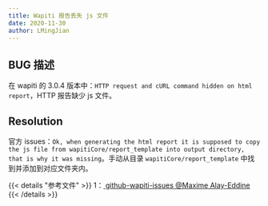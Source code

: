 ```yaml
---
title: Wapiti 报告丢失 js 文件
date: 2020-11-30
author: LMingJian
---
```


## BUG 描述

在 wapiti 的 3.0.4 版本中：`HTTP request and cURL command hidden on html report`，HTTP 报告缺少 js 文件。

## Resolution

官方 issues：`Ok, when generating the html report it is supposed to copy the js file from wapitiCore/report_template into output directory, that is why it was missing`。手动从目录 `wapitiCore/report_template` 中找到并添加到对应文件夹内。

{{< details "参考文件" >}} 
1：[ github-wapiti-issues @Maxime Alay-Eddine ](https://github.com/wapiti-scanner/wapiti/issues/86)
{{< /details >}}

